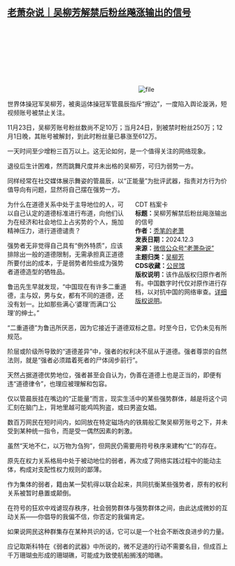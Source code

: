 <!--1733215591000-->
[老萧杂说｜吴柳芳解禁后粉丝飚涨输出的信号](https://chinadigitaltimes.net/chinese/713650.html)
------

<p><img decoding="async" src="data:image/svg+xml,%3Csvg%20xmlns='http://www.w3.org/2000/svg'%20viewBox='0%200%200%200'%3E%3C/svg%3E" alt="file" data-lazy-src="https://chinadigitaltimes.net/chinese/files/2024/12/image-1733226413264.png"><noscript><img decoding="async" src="https://chinadigitaltimes.net/chinese/files/2024/12/image-1733226413264.png" alt="file"></noscript></p><p>世界体操冠军吴柳芳，被奥运体操冠军管晨辰指斥“擦边”，一度陷入舆论漩涡，短视频账号被禁止关注。</p><p>11月23日，吴柳芳账号粉丝数尚不足10万；当月24日，到被禁时粉丝250万；12月1日晚，其账号被解封，到此时粉丝量已暴涨至612万。</p><p>一天时间至少增粉三百万以上。这无论如何，是一个值得关注的网络现象。</p><p>退役后生计困难，然而跳舞尺度并未出格的吴柳芳，可归为弱势一方。</p><p>同样经常在社交媒体展示舞姿的管晨辰，以“正能量”为批评武器，指责对方行为价值导向有问题，显然将自己摆在强势一方。</p><div style="width:42%;float:right;padding-left:20px;"><div class="su-spoiler su-spoiler-style-fancy su-spoiler-icon-chevron-circle" data-scroll-offset="0" data-anchor-in-url="no"><div class="su-spoiler-title" tabindex="0" role="button"><span class="su-spoiler-icon"></span>CDT 档案卡</div><div class="su-spoiler-content su-u-clearfix su-u-trim"><strong>标题：</strong>吴柳芳解禁后粉丝飚涨输出的信号<br><strong>作者：</strong><a href="https://chinadigitaltimes.net/space/老萧杂说" target="_blank">秃笔的老萧</a><br><strong>发表日期：</strong>2024.12.3<br><strong>来源：</strong><a href="https://web.archive.org/web/https://mp.weixin.qq.com/s/Tfw8Q1XcQrGtLqL0ZeW1Lw" target="_blank">微信公众号“老萧杂说”</a><br><strong>主题归类：</strong><a href="https://chinadigitaltimes.net/space/吴柳芳" target="_blank">吴柳芳</a><br><strong>CDS收藏：</strong><a href="https://chinadigitaltimes.net/space/%E5%85%AC%E6%B0%91%E9%A6%86" target="_blank" rel="noopener">公民馆</a><br><strong>版权说明：</strong>该作品版权归原作者所有。中国数字时代仅对原作进行存档，以对抗中国的网络审查。<a href="https://chinadigitaltimes.net/chinese/copyright">详细版权说明</a>。</div></div></div><p>为什么在道德关系中处于主导地位的人，可以自己认定的道德标准进行布道，向他们认为在经济和社会地位上占劣势的个人，施加精神压力，进行道德谴责？</p><p>强势者无非觉得自己具有“例外特质”，应该排除出一般的道德限制，无需承担真正道德所要付出的成本，于是弱势者险些成为强势者道德造型的牺牲品。</p><p>鲁迅先生早就发现，“中国现在有许多二重道德，主与奴，男与女，都有不同的道德，还没有划一。比如那些满心‘婆理’而满口‘公理’的绅士。”</p><p>“二重道德”为鲁迅所厌恶，因为它接近于道德双标之意。时至今日，它仍未见有所规范。</p><p>阶层或阶级所导致的“道德差异”中，强者的权利决不屈从于道德。强者尊崇的自然法则，就是“强者必须踏着死者的尸体阔步前行”。</p><p>天然占据道德优势地位，强者甚至会自认为，伪善在道德上也是正当的，即便有违“道德律令”，也理应被理解和包容。</p><p>仅以管晨辰挂在嘴边的“正能量”而言，现实生活中的某些强势群体，越是将这个词汇刻在脑门上，背地里越可能鸡鸣狗盗，或曰男盗女娼。</p><p>数百万网民在短时间内，如同放在特定磁场内的铁屑般汇聚吴柳芳账号之下，并未受到某种统一指令，而是受一偶然因素的刺激。</p><p>虽然“天地不仁，以万物为刍狗”，但网民仍需要用符号秩序来建构“仁”的存在。</p><p>原先在权力关系格局中处于被动地位的弱者，再次成了网络实践过程中的能动主体，构成对支配性权力规则的鄙薄。</p><p>作为集体的弱者，籍由某一契机得以联合起来，共同抗衡某些强势者，原有的权利关系被暂时悬置或颠倒。</p><p>在符号的狂欢中戏谑现存秩序，社会弱势群体与强势群体之间，由此达成微妙的互动关系——你倡导的我偏不信，你否定的我偏肯定。</p><p>如果说网民这种群集存在某种共识的话，它可以是一个社会不断改良进步的力量。</p><p>应记取斯科特在《弱者的武器》中所说的，微不足道的行动不需要名目，但成百上千万珊瑚虫形成的珊瑚礁，可能成为致使航船搁浅的暗礁。</p><div class="addtoany_share_save_container addtoany_content addtoany_content_bottom"><div class="a2a_kit a2a_kit_size_32 addtoany_list" data-a2a-url="https://chinadigitaltimes.net/chinese/713650.html" data-a2a-title="老萧杂说｜吴柳芳解禁后粉丝飚涨输出的信号"><a class="a2a_button_facebook" href="https://www.addtoany.com/add_to/facebook?linkurl=https%3A%2F%2Fchinadigitaltimes.net%2Fchinese%2F713650.html&amp;linkname=%E8%80%81%E8%90%A7%E6%9D%82%E8%AF%B4%EF%BD%9C%E5%90%B4%E6%9F%B3%E8%8A%B3%E8%A7%A3%E7%A6%81%E5%90%8E%E7%B2%89%E4%B8%9D%E9%A3%9A%E6%B6%A8%E8%BE%93%E5%87%BA%E7%9A%84%E4%BF%A1%E5%8F%B7" title="Facebook" rel="nofollow noopener" target="_blank"></a><a class="a2a_button_twitter" href="https://www.addtoany.com/add_to/twitter?linkurl=https%3A%2F%2Fchinadigitaltimes.net%2Fchinese%2F713650.html&amp;linkname=%E8%80%81%E8%90%A7%E6%9D%82%E8%AF%B4%EF%BD%9C%E5%90%B4%E6%9F%B3%E8%8A%B3%E8%A7%A3%E7%A6%81%E5%90%8E%E7%B2%89%E4%B8%9D%E9%A3%9A%E6%B6%A8%E8%BE%93%E5%87%BA%E7%9A%84%E4%BF%A1%E5%8F%B7" title="Twitter" rel="nofollow noopener" target="_blank"></a><a class="a2a_button_telegram" href="https://www.addtoany.com/add_to/telegram?linkurl=https%3A%2F%2Fchinadigitaltimes.net%2Fchinese%2F713650.html&amp;linkname=%E8%80%81%E8%90%A7%E6%9D%82%E8%AF%B4%EF%BD%9C%E5%90%B4%E6%9F%B3%E8%8A%B3%E8%A7%A3%E7%A6%81%E5%90%8E%E7%B2%89%E4%B8%9D%E9%A3%9A%E6%B6%A8%E8%BE%93%E5%87%BA%E7%9A%84%E4%BF%A1%E5%8F%B7" title="Telegram" rel="nofollow noopener" target="_blank"></a><a class="a2a_button_reddit" href="https://www.addtoany.com/add_to/reddit?linkurl=https%3A%2F%2Fchinadigitaltimes.net%2Fchinese%2F713650.html&amp;linkname=%E8%80%81%E8%90%A7%E6%9D%82%E8%AF%B4%EF%BD%9C%E5%90%B4%E6%9F%B3%E8%8A%B3%E8%A7%A3%E7%A6%81%E5%90%8E%E7%B2%89%E4%B8%9D%E9%A3%9A%E6%B6%A8%E8%BE%93%E5%87%BA%E7%9A%84%E4%BF%A1%E5%8F%B7" title="Reddit" rel="nofollow noopener" target="_blank"></a><a class="a2a_button_whatsapp" href="https://www.addtoany.com/add_to/whatsapp?linkurl=https%3A%2F%2Fchinadigitaltimes.net%2Fchinese%2F713650.html&amp;linkname=%E8%80%81%E8%90%A7%E6%9D%82%E8%AF%B4%EF%BD%9C%E5%90%B4%E6%9F%B3%E8%8A%B3%E8%A7%A3%E7%A6%81%E5%90%8E%E7%B2%89%E4%B8%9D%E9%A3%9A%E6%B6%A8%E8%BE%93%E5%87%BA%E7%9A%84%E4%BF%A1%E5%8F%B7" title="WhatsApp" rel="nofollow noopener" target="_blank"></a><a class="a2a_button_email" href="https://www.addtoany.com/add_to/email?linkurl=https%3A%2F%2Fchinadigitaltimes.net%2Fchinese%2F713650.html&amp;linkname=%E8%80%81%E8%90%A7%E6%9D%82%E8%AF%B4%EF%BD%9C%E5%90%B4%E6%9F%B3%E8%8A%B3%E8%A7%A3%E7%A6%81%E5%90%8E%E7%B2%89%E4%B8%9D%E9%A3%9A%E6%B6%A8%E8%BE%93%E5%87%BA%E7%9A%84%E4%BF%A1%E5%8F%B7" title="Email" rel="nofollow noopener" target="_blank"></a><a class="a2a_button_copy_link" href="https://www.addtoany.com/add_to/copy_link?linkurl=https%3A%2F%2Fchinadigitaltimes.net%2Fchinese%2F713650.html&amp;linkname=%E8%80%81%E8%90%A7%E6%9D%82%E8%AF%B4%EF%BD%9C%E5%90%B4%E6%9F%B3%E8%8A%B3%E8%A7%A3%E7%A6%81%E5%90%8E%E7%B2%89%E4%B8%9D%E9%A3%9A%E6%B6%A8%E8%BE%93%E5%87%BA%E7%9A%84%E4%BF%A1%E5%8F%B7" title="Copy Link" rel="nofollow noopener" target="_blank"></a><a class="a2a_dd addtoany_share_save addtoany_share" href="https://www.addtoany.com/share"></a></div></div>
